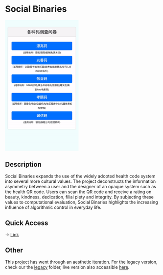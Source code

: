 # Social Binaries
<img src="./cover.gif" width="240"/>

## Description
Social Binaries expands the use of the widely adopted health code system into several more cultural values. The project deconstructs the information asymmetry between a user and the designer of an opaque system such as the health QR code. Users can scan the QR code and receive a rating on beauty, kindness, dedication, filial piety and integrity. By subjecting these values to computational evaluation, Social Binaries highlights the increasing influence of algorithmic control in everyday life. 

## Quick Access 
-> [Link](https://projectnocode.github.io)

## Other
This project has went through an aesthetic iteration. For the legacy version, check our the [legacy](./legacy) folder, live version also accessible [here](https://social-binaries-retro.vercel.app).



